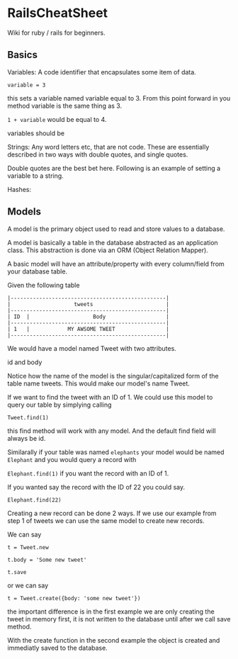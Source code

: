 RailsCheatSheet
===============

Wiki for ruby / rails for beginners.


Basics
------

Variables: A code identifier that encapsulates some item of data.

`variable = 3`

this sets a variable named variable equal to 3. From this point forward in you method variable is the same thing as 3.

`1 + variable` would be equal to 4.

variables should be 





Strings: Any word letters etc, that are not code. These are essentially described in two ways with double quotes, and single quotes.

Double quotes are the best bet here. Following is an example of setting a variable to a string.



Hashes:


Models
------

A model is the primary object used to read and store values to a database.

A model is basically a table in the database abstracted as an application class. This abstraction is done via an ORM (Object Relation Mapper).

A basic model will have an attribute/property with every column/field from your database table.

Given the following table

    |-------------------------------------------------|
    |                    tweets                       |
    |-------------------------------------------------|
    | ID  |                    Body                   |
    |-------------------------------------------------|
    | 1   |            MY AWSOME TWEET                |
    |-------------------------------------------------|



We would have a model named Tweet with two attributes.

id and body

Notice how the name of the model is the singular/capitalized form of the table name tweets. This would make our model's name Tweet.

If we want to find the tweet with an ID of 1. We could use this model to query our table by simplying calling

`Tweet.find(1)`

this find method will work with any model. And the default find field will always be id.

Similarally if your table was named `elephants` your model would be named `Elephant` and you would query a record with

`Elephant.find(1)` if you want the record with an ID of 1.

If you wanted say the record with the ID of 22 you could say.

`Elephant.find(22)`


Creating a new record can be done 2 ways. If we use our example from step 1 of tweets we can use the same model
to create new records.

We can say

`t = Tweet.new`

`t.body = 'Some new tweet'`

`t.save`

or we can say

`t = Tweet.create({body: 'some new tweet'})`

the important difference is in the first example we are only creating the tweet in memory first, 
it is not written to the database
until after we call save method.

With the create function in the second example the object is created and immediatly saved to the database.

